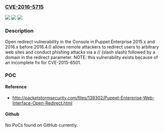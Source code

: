 ### [CVE-2016-5715](https://cve.mitre.org/cgi-bin/cvename.cgi?name=CVE-2016-5715)
![](https://img.shields.io/static/v1?label=Product&message=n%2Fa&color=blue)
![](https://img.shields.io/static/v1?label=Version&message=n%2Fa&color=blue)
![](https://img.shields.io/static/v1?label=Vulnerability&message=n%2Fa&color=brighgreen)

### Description

Open redirect vulnerability in the Console in Puppet Enterprise 2015.x and 2016.x before 2016.4.0 allows remote attackers to redirect users to arbitrary web sites and conduct phishing attacks via a // (slash slash) followed by a domain in the redirect parameter.  NOTE: this vulnerability exists because of an incomplete fix for CVE-2015-6501.

### POC

#### Reference
- http://packetstormsecurity.com/files/139302/Puppet-Enterprise-Web-Interface-Open-Redirect.html

#### Github
No PoCs found on GitHub currently.

